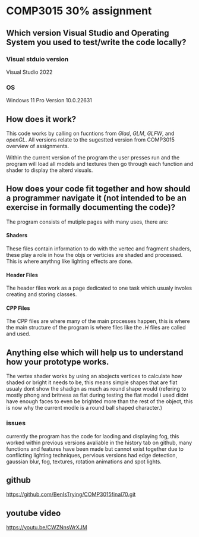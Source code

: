 # COMP3015 30% assignment

## Which version Visual Studio and Operating System you used to test/write the code locally? 

### Visual stduio version

Visual Studio 2022

### OS 

Windows 11 Pro
Version 10.0.22631 


## How does it work? 

This code works by calling on fucntions from *Glad*, *GLM*, *GLFW*, and *openGL*.
All versions relate to the sugestted version from COMP3015 overview of assignments. 

Within the current version of the program the user presses run and the program will load all models and textures then go through each function and shader to display the alterd visuals.

## How does your code fit together and how should a programmer navigate it (not intended to be an exercise in formally documenting the code)? 

The program consists of mutiple pages with many uses, there are:

#### Shaders
These files contain information to do with the vertec and fragment shaders, these play a role in how the objs or verticies are shaded and processed.
This is where anythng like lighting effects are done.

#### Header Files
The header files work as a page dedicated to one task which usualy involes creating and storing classes.

#### CPP Files
The CPP files are where many of the main processes happen, this is where the main structure of the program is where files like the *.H* files are called and used.


## Anything else which will help us to understand how your prototype works. 

The vertex shader works by using an abojects vertices to calculate how shaded or bright it needs to be, this means simple shapes that are flat usualy dont show the shadign as much as round shape would (refering to mostly phong and britness as flat during testing the flat model i used didnt have enough faces to even be brighted more than the rest of the object, this is now why the current modle is a round ball shaped character.)

### issues

currently the program has the code for laoding and displaying fog, this worked within previous versions avaliable in the history tab on github, many functions and features have been made but cannot exist together due to conflicting lighting techniques, pervious versions had edge detection, gaussian blur, fog, textures, rotation animations and spot lights. 

## github
https://github.com/BenIsTrying/COMP3015final70.git

## youtube video
https://youtu.be/CWZNnsWrXJM




